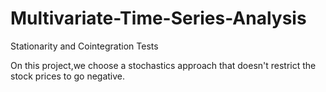# Multivariate-Time-Series-Analysis
Stationarity and Cointegration Tests

On this project,we choose a stochastics approach that doesn't restrict the stock prices to go negative. 
